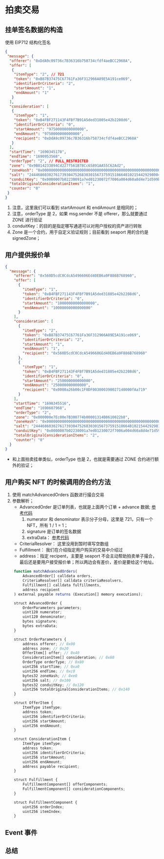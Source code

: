 # 拍卖交易

## 挂单签名数据的构造

使用 EIP712 结构化签名

```JSON
{
 "message": {
  "offerer": "0xDdA9c09736c7B36316b758734cfdf4aeBCC2968A",
  "offer": [
   {
    "itemType": "2", // 721
    "token": "0xB87B37475C67761Fa36F312966A89E5A191ce069",
    "identifierOrCriteria": "2",
    "startAmount": "1",
    "endAmount": "1"
   }
  ],
  "consideration": [
   {
    "itemType": "1",
    "token": "0xB4FBF271143F4FBf7B91A5ded31805e42b2208d6",
    "identifierOrCriteria": "0",
    "startAmount": "9750000000000000",
    "endAmount": "9750000000000000",
    "recipient": "0xDdA9c09736c7B36316b758734cfdf4aeBCC2968A"
   }
  ],
  "startTime": "1690345170",
  "endTime": "1690953568",
  "orderType": "2", // FULL_RESTRICTED
  "zone": "0x9B814233894Cd227f561B78Cc65891AA55C62Ad2",
  "zoneHash": "0x0000000000000000000000000000000000000000000000000000000000000000",
  "salt": "24446860302761739304752683030156737591518664810215442929800467309395918027993",
  "conduitKey": "0x0000007b02230091a7ed01230072f7006a004d60a8d4e71d599b8104250f0000",
  "totalOriginalConsiderationItems": "1",
  "counter": "0"
 }
}
```

1. 注意，这里我们可以看到 startAmount 和 endAmount 是相同的；
2. 注意，orderType 是 2，如果 msg.sender 不是 offerer，那么就要通过 ZONE 进行验证
3. conduitKey：的目的是指定哪写通道可以对用户授权的资产进行转账
4. Zone 是一个合约，用于自定义验证规则；目前看到 seaport 用的合约是 signedZone；

## 用户提供报价单

```json
{
  "message": {
    "offerer": "0x560D5cdC0CdcA5496606Ed40EB6a9F886B768960",
    "offer": [
      {
        "itemType": "1",
        "token": "0xB4FBF271143F4FBf7B91A5ded31805e42b2208d6",
        "identifierOrCriteria": "0",
        "startAmount": "10000000000000000",
        "endAmount": "10000000000000000"
      }
    ],
    "consideration": [
      {
        "itemType": "2",
        "token": "0xB87B37475C67761Fa36F312966A89E5A191ce069",
        "identifierOrCriteria": "2",
        "startAmount": "1",
        "endAmount": "1",
        "recipient": "0x560D5cdC0CdcA5496606Ed40EB6a9F886B768960"
      },
      {
        "itemType": "1",
        "token": "0xB4FBF271143F4FBf7B91A5ded31805e42b2208d6",
        "identifierOrCriteria": "0",
        "startAmount": "250000000000000",
        "endAmount": "250000000000000",
        "recipient": "0x0000a26b00c1F0DF003000390027140000fAa719"
      }
    ],
    "startTime": "1690345516",
    "endTime": "1690607968",
    "orderType": "2",
    "zone": "0x000000e7Ec00e7B300774b00001314B8610022b8",
    "zoneHash": "0x0000000000000000000000000000000000000000000000000000000000000000",
    "salt": "24446860302761739304752683030156737591518664810215442929817238018060826374234",
    "conduitKey": "0x0000007b02230091a7ed01230072f7006a004d60a8d4e71d599b8104250f0000",
    "totalOriginalConsiderationItems": "2",
    "counter": "0"
  }
}
```

- 和上面拍卖挂单类似，orderType 也是 2，也就是需要通过 ZONE 合约进行额外的验证；

## 用户购买 NFT 的时候调用的合约方法

1. 使用 matchAdvancedOrders 函数进行撮合交易
2. 参数解析；
   - AdvancedOrder 是订单列表，也就是上面两个订单 + advance 数据; [参考代码](../src/order/advanced_order.go)
     1. numerator 和 denominator 表示分子分母，这里是 721，只有一个 NFT，所有 1 / 1 = 1；
     2. signature 是订单的签名数据
     3. extraData： [参考代码](../src/zone/extra_data_builder.go)
   - CriteriaResolver： 这里没用到暂时填写空数组
   - Fulfillment： 我们在介绍指定用户购买的交易中介绍过
   - address：指定 recipent，主要是 seaport 不会主动帮助拍卖单子撮合，最后还是要用户接受报价单；所以两边会有差价，差价是要给这个地址。

```javascript
    function matchAdvancedOrders(
        AdvancedOrder[] calldata orders,
        CriteriaResolver[] calldata criteriaResolvers,
        Fulfillment[] calldata fulfillments,
        address recipient
    ) external payable returns (Execution[] memory executions);

    struct AdvancedOrder {
        OrderParameters parameters;
        uint120 numerator;
        uint120 denominator;
        bytes signature;
        bytes extraData;
    }

    struct OrderParameters {
        address offerer; // 0x00
        address zone; // 0x20
        OfferItem[] offer; // 0x40
        ConsiderationItem[] consideration; // 0x60
        OrderType orderType; // 0x80
        uint256 startTime; // 0xa0
        uint256 endTime; // 0xc0
        bytes32 zoneHash; // 0xe0
        uint256 salt; // 0x100
        bytes32 conduitKey; // 0x120
        uint256 totalOriginalConsiderationItems; // 0x140
    }

    struct OfferItem {
        ItemType itemType;
        address token;
        uint256 identifierOrCriteria;
        uint256 startAmount;
        uint256 endAmount;
    }

    struct ConsiderationItem {
        ItemType itemType;
        address token;
        uint256 identifierOrCriteria;
        uint256 startAmount;
        uint256 endAmount;
        address payable recipient;
    }

    struct Fulfillment {
        FulfillmentComponent[] offerComponents;
        FulfillmentComponent[] considerationComponents;
    }

    struct FulfillmentComponent {
        uint256 orderIndex;
        uint256 itemIndex;
    }
```

## Event 事件

## 总结
